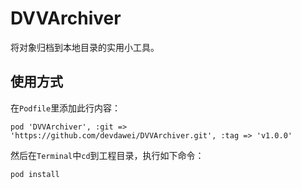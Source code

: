 

DVVArchiver
============
将对象归档到本地目录的实用小工具。

使用方式
-------
在`Podfile`里添加此行内容：
```
pod 'DVVArchiver', :git => 'https://github.com/devdawei/DVVArchiver.git', :tag => 'v1.0.0'
```

然后在`Terminal`中`cd`到工程目录，执行如下命令：
```
pod install
```
